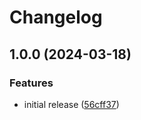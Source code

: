 # Changelog

## 1.0.0 (2024-03-18)


### Features

* initial release ([56cff37](https://github.com/xanmanning/asdf-k3kcli/commit/56cff374a8ac11394ee8d9bfb787ce8915549448))
